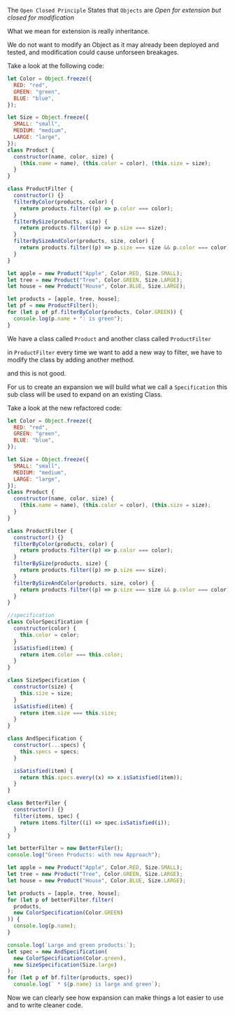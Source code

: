 The `Open Closed Principle` States that `Objects` are _Open for extension but closed for modification_

What we mean for extension is really inheritance.

We do not want to modify an Object as it may already been deployed and tested, and modification could cause unforseen breakages.

Take a look at the following code:

```js
let Color = Object.freeze({
  RED: "red",
  GREEN: "green",
  BLUE: "blue",
});

let Size = Object.freeze({
  SMALL: "small",
  MEDIUM: "medium",
  LARGE: "large",
});
class Product {
  constructor(name, color, size) {
    (this.name = name), (this.color = color), (this.size = size);
  }
}

class ProductFilter {
  constructor() {}
  filterByColor(products, color) {
    return products.filter((p) => p.color === color);
  }
  filterBySize(products, size) {
    return products.filter((p) => p.size === size);
  }
  filterBySizeAndColor(products, size, color) {
    return products.filter((p) => p.size === size && p.color === color);
  }
}

let apple = new Product("Apple", Color.RED, Size.SMALL);
let tree = new Product("Tree", Color.GREEN, Size.LARGE);
let house = new Product("House", Color.BLUE, Size.LARGE);

let products = [apple, tree, house];
let pf = new ProductFilter();
for (let p of pf.filterByColor(products, Color.GREEN)) {
  console.log(p.name + ": is green");
}
```

We have a class called `Product` and another class called `ProductFilter`

in `ProductFilter` every time we want to add a new way to filter, we have to modify the class by adding another method.

and this is not good.

For us to create an expansion we will build what we call a `Specification` this sub class will be used to expand on an existing Class.

Take a look at the new refactored code:

```js
let Color = Object.freeze({
  RED: "red",
  GREEN: "green",
  BLUE: "blue",
});

let Size = Object.freeze({
  SMALL: "small",
  MEDIUM: "medium",
  LARGE: "large",
});
class Product {
  constructor(name, color, size) {
    (this.name = name), (this.color = color), (this.size = size);
  }
}

class ProductFilter {
  constructor() {}
  filterByColor(products, color) {
    return products.filter((p) => p.color === color);
  }
  filterBySize(products, size) {
    return products.filter((p) => p.size === size);
  }
  filterBySizeAndColor(products, size, color) {
    return products.filter((p) => p.size === size && p.color === color);
  }
}

//specification
class ColorSpecification {
  constructor(color) {
    this.color = color;
  }
  isSatisfied(item) {
    return item.color === this.color;
  }
}

class SizeSpecification {
  constructor(size) {
    this.size = size;
  }
  isSatisfied(item) {
    return item.size === this.size;
  }
}

class AndSpecification {
  constructor(...specs) {
    this.specs = specs;
  }

  isSatisfied(item) {
    return this.specs.every((x) => x.isSatisfied(item));
  }
}

class BetterFiler {
  constructor() {}
  filter(items, spec) {
    return items.filter((i) => spec.isSatisfied(i));
  }
}

let betterFilter = new BetterFiler();
console.log("Green Products: with new Approach");

let apple = new Product("Apple", Color.RED, Size.SMALL);
let tree = new Product("Tree", Color.GREEN, Size.LARGE);
let house = new Product("House", Color.BLUE, Size.LARGE);

let products = [apple, tree, house];
for (let p of betterFilter.filter(
  products,
  new ColorSpecification(Color.GREEN)
)) {
  console.log(p.name);
}

console.log(`Large and green products:`);
let spec = new AndSpecification(
  new ColorSpecification(Color.green),
  new SizeSpecification(Size.large)
);
for (let p of bf.filter(products, spec))
  console.log(` * ${p.name} is large and green`);
```

Now we can clearly see how expansion can make things a lot easier to use and to write cleaner code.
